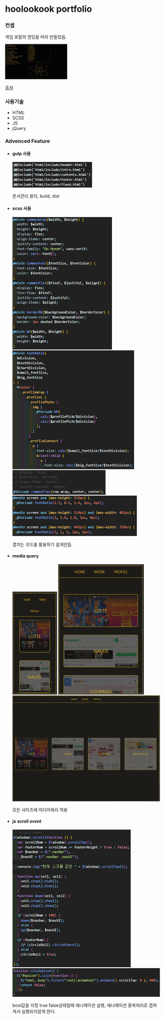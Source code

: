 <h1>hoolookook portfolio</h1>

<h3>컨셉</h3>

<p>게임 포탈의 엔딩을 따라 만들었음.</p>
<img src="/git_photo/portalEnd.jpg" width="40%" height="30%" title="portalEnding" alt="portalEnding"></img>

<a href="https://images.app.goo.gl/oJmhRCauUnYxQKJq9">출처</a>

<h3>사용기술</h3>
<ul>
  <li>HTML</li>
  <li>SCSS</li>
  <li>JS</li>
  <li>jQuery</li>
</ul>

<h3>Advenced Feature</h3>
<ul float="left">
  <li><h4>gulp 사용</h4></li>   
  <img src="/git_photo/gulp_index.PNG" title="gulp index" alt="gulp index">
  <p>문서관리 용이, build, dist</p>   
  <li><h4>scss 사용</h4></li>   
  <img src="/git_photo/scss_func.PNG" title="scss function" alt="scss function">
  <img src="/git_photo/scss_func_ex.PNG" title="scss function example" alt="scss function example">
  <img src="/git_photo/scss_func_ex2.PNG" title="scss function example2" alt="scss function example2">
  <img src="/git_photo/scss_func_mediaEx.PNG" title="scss function media example" alt="scss function media example">
  <p>겹치는 코드를 활용하기 쉽게만듬</p> 
  <li><h4>media query</h4></li>
  <img src="/git_photo/fold_web.PNG" title="mobile fold version" alt="mobile fold version">
  <img src="/git_photo/v_mobile.PNG" title="mobile version" alt="mobile version">
  <img src="/git_photo/v_web.PNG"  title="web version" alt="web version"> 
  <p>모든 사이즈에 미디어쿼리 적용</p> 
  <li><h4>js scroll event</h4></li>   
  <img src="/git_photo/js_scrollEvent.PNG" title="javascript scroll event" alt="javascript scroll event">
  <img src="/git_photo/js_scrollEvent_exception_handling.PNG" title="javascript scroll event" alt="javascript scroll event">
  <p>bool값을 지정 true false상태일때 애니메이션 실행, 애니메이션 중복처리로 겹쳐져서 실행되지않게 한다.</p>  
</ul>
